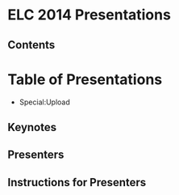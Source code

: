 # ELC 2014 Presentations
## Contents
# Table of Presentations
* Special:Upload
## Keynotes
## Presenters
## Instructions for Presenters
